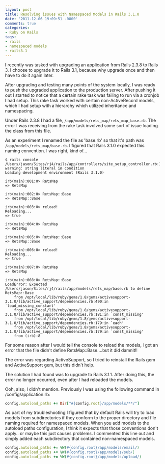 ```yaml
---
layout: post
title: Resolving issues with Namespaced Models in Rails 3.1.0
date: '2011-12-06 19:09:51 -0800'
comments: true
categories:
- Ruby on Rails
tags:
- rails
- namespaced models
- rails3.1
---
```


I recently was tasked with upgrading an application from Rails 2.3.8 to Rails
3. I choose to upgrade it to Rails 3.1, because why upgrade once and then have
to do it again later.

After upgrading and testing many points of the system locally, I was ready to
push the upgraded application to the production server. After pushing it out I
started to notice that a certain rake task was failing to run via a cronjob I
had setup. This rake task worked with certain non-ActiveRecord models, which I
had setup with a hierarchy which utilized inheritance and namespacing.

Under Rails 2.3.8 I had a file, `/app/models/rets_map/rets_map_base.rb`. The
error I was receiving from the rake task involved some sort of issue loading
the class from this file.
<!--more-->

As an experiment I renamed the file as 'base.rb' so that it's path was
`/app/models/rets_map/base.rb`. I figured that Rails 3.1.0 expected this
naming convention. I was right, kind of...

``` shell
$ rails console
/Users/jason/Sites/rj4/rails/app/controllers/site_setup_controller.rb:120: warning: string literal in condition
Loading development environment (Rails 3.1.0)

irb(main):001:0> RetsMap
=> RetsMap

irb(main):002:0> RetsMap::Base
=> RetsMap::Base

irb(main):003:0> reload!
Reloading...
=> true

irb(main):004:0> RetsMap
=> RetsMap

irb(main):005:0> RetsMap::Base
=> RetsMap::Base

irb(main):006:0> reload!
Reloading...
=> true

irb(main):007:0> RetsMap
=> RetsMap

irb(main):008:0> RetsMap::Base
LoadError: Expected /Users/jason/Sites/rj4/rails/app/models/rets_map/base.rb to define RetsMap::Base
    from /opt/local/lib/ruby/gems/1.8/gems/activesupport-3.1.0/lib/active_support/dependencies.rb:490:in `load_missing_constant'
    from /opt/local/lib/ruby/gems/1.8/gems/activesupport-3.1.0/lib/active_support/dependencies.rb:181:in `const_missing'
    from /opt/local/lib/ruby/gems/1.8/gems/activesupport-3.1.0/lib/active_support/dependencies.rb:179:in `each'
    from /opt/local/lib/ruby/gems/1.8/gems/activesupport-3.1.0/lib/active_support/dependencies.rb:179:in `const_missing'
    from (irb):8
```

For some reason after I would tell the console to reload the models, I got an
error that the file didn't define RetsMap::Base....but it did damnit!!

The error was regarding ActiveSupport, so I tried to reinstall the Rails gem
and ActiveSupport gem, but this didn't help.

The solution I had found was to upgrade to Rails 3.1.1. After doing this, the
error no longer occurred, even after I had reloaded the models.

Ooh, also, I didn't mention. Previously I was using the following command in
/config/application.rb:

``` ruby
config.autoload_paths += Dir["#{config.root}/app/models/**/"]
```

As part of my troubleshooting I figured that by default Rails will try to load
models from subdirectories if they conform to the proper directory and file
naming required for namespaced models. When you add models to the autoload
paths configuration, I think it expects that those conventions don't apply..
or maybe this just causes problems. I commented this line out and simply added
each subdirectory that contained non-namespaced models.

``` ruby
config.autoload_paths += %W(#{config.root}/app/models/email/)
config.autoload_paths += %W(#{config.root}/app/models/sub/)
config.autoload_paths += %W(#{config.root}/app/models/upload/)
```
